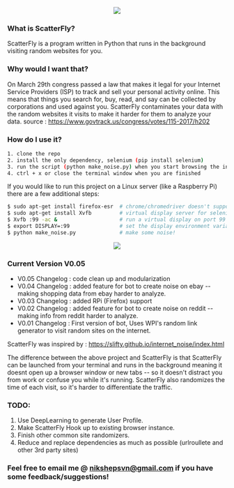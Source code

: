 <p align="center">
  <img src = "https://i.imgur.com/4Jx3kyC.png" />
</p>

### What is ScatterFly?

ScatterFly is a program written in Python that runs in the background visiting random websites for you.

### Why would I want that?

On March 29th congress passed a law that makes it legal for your Internet Service Providers (ISP) to track and sell your personal activity online. This means that things you search for, buy, read, and say can be collected by corporations and used against you. ScatterFly contaminates your data with the random websites it visits to make it harder for them to analyze your data.
source : https://www.govtrack.us/congress/votes/115-2017/h202

### How do I use it?
```bash
1. clone the repo
2. install the only dependency, selenium (pip install selenium)
3. run the script (python make_noise.py) when you start browsing the internet
4. ctrl + x or close the terminal window when you are finished
```
If you would like to run this project on a Linux server (like a Raspberry Pi) there are a few additional steps:  
```bash
$ sudo apt-get install firefox-esr  # chrome/chromedriver doesn't support RPi
$ sudo apt-get install Xvfb         # virtual display server for selenium to connect to
$ Xvfb :99 -ac &                    # run a virtual display on port 99
$ export DISPLAY=:99                # set the display environment variable
$ python make_noise.py              # make some noise!
```

<p align="center">
  <img src = "https://i.imgur.com/jF82ACF.png" />
</p>

### Current Version V0.05
- V0.05 Changelog : code clean up and modularization
- V0.04 Changelog : added feature for bot to create noise on ebay -- making shopping data from ebay harder to analyze.
- V0.03 Changelog : added RPi (Firefox) support
- V0.02 Changelog : added feature for bot to create noise on reddit -- making info from reddit harder to analyze.
- V0.01 Changelog : First version of bot, Uses WPI's random link generator to visit random sites on the internet.

ScatterFly was inspired by : https://slifty.github.io/internet_noise/index.html

The difference between the above project and ScatterFly is that ScatterFly can be launched from your terminal and runs in the background meaning it doesnt open up a browser window or new tabs -- so it doesn't distract you from work or confuse you while it's running. ScatterFly also randomizes the time of each visit, so it's harder to differentiate the traffic.


### TODO:
1) Use DeepLearning to generate User Profile.
2) Make ScatterFly Hook up to existing browser instance.
3) Finish other common site randomizers.
4) Reduce and replace dependencies as much as possible (urlroullete and other 3rd party sites)

### Feel free to email me @ nikshepsvn@gmail.com if you have some feedback/suggestions!
